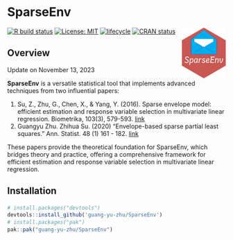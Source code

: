 
<!-- README.md is generated from README.Rmd. Please edit that file -->

# SparseEnv

<a href="https://guang-yu-zhu.github.io/SparseEnv/"><img src="https://raw.githubusercontent.com/guang-yu-zhu/SparseEnv/main/img/icon.jpg" align="right" width=20%/></a>

[![R build
status](https://github.com/microsoft/wpa/workflows/R-CMD-check/badge.svg)](https://github.com/guang-yu-zhu/SparseEnv)
[![License:
MIT](https://img.shields.io/badge/License-MIT-yellow.svg)](https://opensource.org/licenses/MIT/)
[![lifecycle](https://img.shields.io/badge/lifecycle-maturing-blue.svg)](https://lifecycle.r-lib.org/articles/stages.html)
[![CRAN
status](https://www.r-pkg.org/badges/version/wpa)](https://CRAN.R-project.org/)

## Overview

Update on November 13, 2023

**SparseEnv** is a versatile statistical tool that implements advanced
techniques from two influential papers:

1.  Su, Z., Zhu, G., Chen, X., & Yang, Y. (2016). Sparse envelope model:
    efficient estimation and response variable selection in multivariate
    linear regression. Biometrika, 103(3), 579-593.
    [link](https://academic.oup.com/biomet/article-abstract/103/3/579/1744502)
2.  Guangyu Zhu. Zhihua Su. (2020) “Envelope-based sparse partial least
    squares.” Ann. Statist. 48 (1) 161 - 182.
    [link](https://projecteuclid.org/journals/annals-of-statistics/volume-48/issue-1/Envelope-based-sparse-partial-least-squares/10.1214/18-AOS1796.full)

These papers provide the theoretical foundation for SparseEnv, which
bridges theory and practice, offering a comprehensive framework for
efficient estimation and response variable selection in multivariate
linear regression.

## Installation

``` r
# install.packages("devtools")
devtools::install_github('guang-yu-zhu/SparseEnv')
# install.packages("pak")
pak::pak("guang-yu-zhu/SparseEnv")
```
